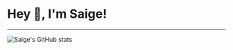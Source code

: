 # Hey 👋, I'm Saige!
---

![Saige's GitHub stats](https://github-readme-stats.vercel.app/api?username=Saigees&show_icons=true&theme=aura)<br/>

